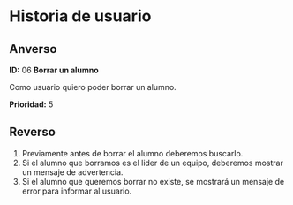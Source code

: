 # Historia de usuario

## Anverso

**ID:** 06 **Borrar un alumno**

Como usuario quiero poder borrar un alumno.

**Prioridad:** 5

## Reverso

1. Previamente antes de borrar el alumno deberemos buscarlo.
2. Si el alumno que borramos es el lider de un equipo, deberemos mostrar un mensaje de advertencia.
3. Si el alumno que queremos borrar no existe, se mostrará un mensaje de error para informar al usuario.
